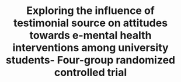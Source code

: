 --- 
abstract: '' 
authors: 
 - J Apolinário-Hagen
 -  harrer
 -  M Dederichs
 -  L Fritsche
 -  J Wopperer
 -  ...
doi: '' 
featured: false 
publication: '*PloS one*, NA' 
publication_short: '' 
publishDate: '2021-01-01' 
title: 'Exploring the influence of testimonial source on attitudes towards e-mental health interventions among university students- Four-group randomized controlled trial' 
url_code: '' 
url_dataset: '' 
url_pdf: '' 
url_poster: '' 
url_project: '' 
url_slides: '' 
url_source: '' 
url_video: '' 
---